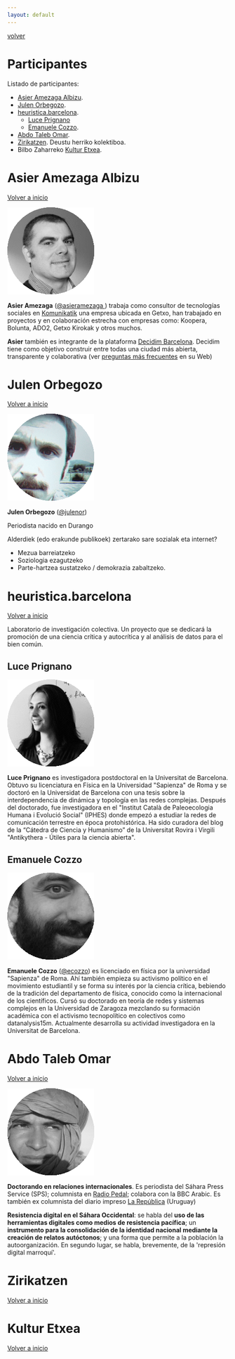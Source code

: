 ```yaml
---
layout: default
---
```


[volver](./)

# Participantes

Listado de participantes:

* [Asier Amezaga Albizu](#asier-amezaga-albizu).
* [Julen Orbegozo](#julen-orbegozo). 
* [heuristica.barcelona](#heuristica.barcelona).
	* [Luce Prignano](#luce-prignano)
	* [Emanuele Cozzo](#emanuele-cozzo).
* [Abdo Taleb Omar](abdo-taleb-omar).
* [Zirikatzen](#zirikatzen). Deustu herriko kolektiboa. 
* Bilbo Zaharreko [Kultur Etxea](#kultur-etxea).

# Asier Amezaga Albizu

[Volver a inicio](#participantes)

![](images/ponentes/Asier_Amezaga_Albizu_Circle.gif)

**Asier Amezaga** ([@asieramezaga ](https://twitter.com/asieramezaga)) trabaja como consultor de tecnologías sociales en [Komunikatik](http://www.komunikatik.com/) una empresa ubicada en Getxo, han trabajado en proyectos y en colaboración estrecha con empresas como: Koopera, Bolunta, ADO2, Getxo Kirokak y otros muchos. 

**Asier** también es integrante de la plataforma [Decidim Barcelona](https://www.decidim.barcelona/?locale=es). Decidim tiene como objetivo construir entre todas una ciudad más abierta, transparente y colaborativa (ver [preguntas más frecuentes](https://www.decidim.barcelona/pages/more-information?locale=es) en su Web)

# Julen Orbegozo

[Volver a inicio](#participantes)

![](images/ponentes/Julen_Orbegozo_Circle.gif)

**Julen Orbegozo** ([@julenor](https://twitter.com/julenor))

Periodista nacido en Durango 

Alderdiek (edo erakunde publikoek) zertarako sare sozialak eta internet?

* Mezua barreiatzeko
* Soziologia ezagutzeko
* Parte-hartzea sustatzeko / demokrazia zabaltzeko.

# heuristica.barcelona

[Volver a inicio](#participantes)

Laboratorio de investigación colectiva. Un proyecto que se dedicará la promoción de una ciencia crítica y autocrítica y al análisis de datos para el bien común.

## Luce Prignano

![](images/ponentes/Luce_Prignano_circle.gif)

**Luce Prignano** es investigadora postdoctoral en la Universitat de Barcelona. Obtuvo su licenciatura en Física en la Universidad "Sapienza" de Roma y se doctoró en la Universidat de Barcelona con una tesis sobre la interdependencia de dinámica y topología en las redes complejas. Después del doctorado, fue investigadora en el "Institut Català de Paleoecologia Humana i Evolució Social" (IPHES) donde empezó a estudiar la redes de comunicación terrestre en época protohistórica. Ha sido curadora del blog de la “Cátedra de Ciencia y Humanismo” de la Universitat Rovira i Virgili "Antikythera - Útiles para la ciencia abierta".

## Emanuele Cozzo

![](images/ponentes/Emanuele_Cozzo_circle.gif)

**Emanuele Cozzo** ([@ecozzo](https://twitter.com/ecozzo)) es licenciado en física por la universidad "Sapienza" de Roma. Ahí también empieza su activismo político en el movimiento estudiantil y se forma su interés por la ciencia crítica, bebiendo de la tradición del departamento de física, conocido como la internacional de los científicos. Cursó su doctorado en teoría de redes y sistemas complejos en la Universidad de Zaragoza mezclando su formación académica con el activismo tecnopolítico en colectivos como datanalysis15m. Actualmente desarrolla su actividad investigadora en la Universitat de Barcelona.

# Abdo Taleb Omar

[Volver a inicio](#participantes)

![](images/ponentes/Abdo_Taleb_Omar_circle.gif)

**Doctorando en relaciones internacionales**. Es periodista del Sáhara Press Service (SPS); columnista en [Radio Pedal](http://radiopedal.uy/); colabora con la BBC Arabic. Es también ex columnista del diario impreso [La República](http://www.republica.com.uy/edicion-impresa/) (Uruguay)

**Resistencia digital en el Sáhara Occidental**: se habla del **uso de las herramientas digitales como medios de resistencia pacífica**; un **instrumento para la consolidación de la identidad nacional mediante la creación de relatos autóctonos**; y una forma que permite a la población la autoorganización. En segundo lugar, se habla, brevemente, de la 'represión digital marroquí'.

# Zirikatzen

[Volver a inicio](#participantes)


# Kultur Etxea

[Volver a inicio](#participantes)